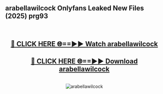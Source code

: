 <h2>arabellawilcock Onlyfans Leaked New Files (2025) prg93</h2>
<br>
<div align="center">
<h2><a href="https://mediafiles.top/arabellawilcock&ref=git" rel="nofollow">🔴 CLICK HERE 🌐==►► Watch arabellawilcock</a></h2>
<h2><a href="https://mediafiles.top/arabellawilcock&ref=git" rel="nofollow">🔴 CLICK HERE 🌐==►► Download arabellawilcock</a></h2>
<br>
<a href="https://mediafiles.top/arabellawilcock&ref=git" rel="nofollow" data-target="animated-image.originalLink"><img src="https://i.ibb.co.com/xMMVF88/686577567.gif" alt="arabellawilcock" style="max-width: 100%; display: inline-block;" data-target="animated-image.originalImage"></a>
</div>
<br>
<br>
